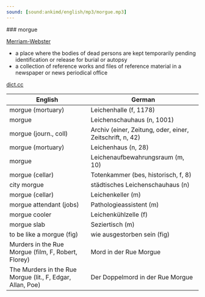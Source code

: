 ```yaml
---
sound: [sound:ankimd/english/mp3/morgue.mp3]
---
```


\### morgue

[Merriam-Webster](https://www.merriam-webster.com/dictionary/morgue)

- a place where the bodies of dead persons are kept temporarily pending identification or release for burial or autopsy
- a collection of reference works and files of reference material in a newspaper or news periodical office

[dict.cc](https://www.dict.cc/morgue)

| English        | German       |
| -------------- | ------------ |
| morgue (mortuary) | Leichenhalle (f, 1178) |
| morgue | Leichenschauhaus (n, 1001) |
| morgue (journ., coll) | Archiv (einer, Zeitung, oder, einer, Zeitschrift, n, 42) |
| morgue (mortuary) | Leichenhaus (n, 28) |
| morgue | Leichenaufbewahrungsraum (m, 10) |
| morgue (cellar) | Totenkammer (bes, historisch, f, 8) |
| city morgue | städtisches Leichenschauhaus (n) |
| morgue (cellar) | Leichenkeller (m) |
| morgue attendant (jobs) | Pathologieassistent (m) |
| morgue cooler | Leichenkühlzelle (f) |
| morgue slab | Seziertisch (m) |
| to be like a morgue (fig) | wie ausgestorben sein (fig) |
| Murders in the Rue Morgue (film, F, Robert, Florey) | Mord in der Rue Morgue |
| The Murders in the Rue Morgue (lit., F, Edgar, Allan, Poe) | Der Doppelmord in der Rue Morgue |
